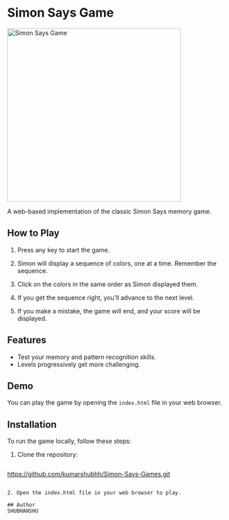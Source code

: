 # Simon Says Game

<img src="Screenshot.png" alt="Simon Says Game" width="400" height="400">


A web-based implementation of the classic Simon Says memory game.

## How to Play

1. Press any key to start the game.

2. Simon will display a sequence of colors, one at a time. Remember the sequence.

3. Click on the colors in the same order as Simon displayed them.

4. If you get the sequence right, you'll advance to the next level.

5. If you make a mistake, the game will end, and your score will be displayed.

## Features

- Test your memory and pattern recognition skills.
- Levels progressively get more challenging.

## Demo

You can play the game by opening the `index.html` file in your web browser.

## Installation

To run the game locally, follow these steps:

1. Clone the repository:

   ```sh
  https://github.com/kumarshubhh/Simon-Says-Games.git
   ```

2. Open the index.html file in your web browser to play.

## Author
SHUBHANSHU
